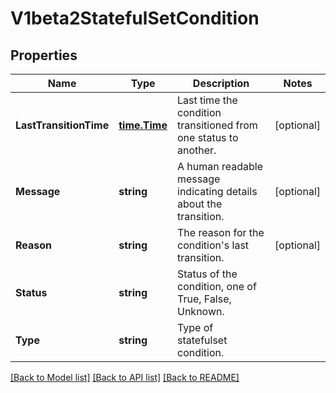 # V1beta2StatefulSetCondition

## Properties
Name | Type | Description | Notes
------------ | ------------- | ------------- | -------------
**LastTransitionTime** | [**time.Time**](time.Time.md) | Last time the condition transitioned from one status to another. | [optional] 
**Message** | **string** | A human readable message indicating details about the transition. | [optional] 
**Reason** | **string** | The reason for the condition&#39;s last transition. | [optional] 
**Status** | **string** | Status of the condition, one of True, False, Unknown. | 
**Type** | **string** | Type of statefulset condition. | 

[[Back to Model list]](../README.md#documentation-for-models) [[Back to API list]](../README.md#documentation-for-api-endpoints) [[Back to README]](../README.md)


